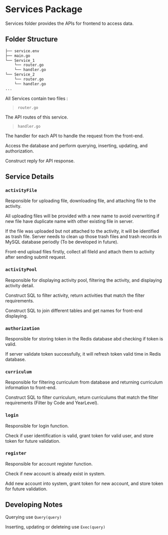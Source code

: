 # Services Package

Services folder provides the APIs for frontend to access data.

## Folder Structure

```txt
├── service.env
├── main.go
└── Service_1
    └── router.go
    └── handler.go
└── Service_2
    └── router.go
    └── handler.go
...
```

All Services contain two files :

> `router.go`

The API routes of this service.

> `handler.go`

The handler for each API to handle the request from the front-end.

Access the database and perform querying, inserting, updating, and authorization.

Construct reply for API response.

## Service Details

### `activityFile`

Responsible for uploading file, downloading file, and attaching file to the activity.

All uploading files will be provided with a new name to avoid overwriting if new file have duplicate name with other existing file in server.

If the file was uploaded but not attached to the activity, it will be identified as trash file. Server needs to clean up those trash files and trash records in MySQL database periodly (To be developed in future).

Front-end upload files firstly, collect all fileId and attach them to activity after sending submit request.

### `activityPool`

Responsible for displaying activity pool, filtering the activity, and displaying activity detail.

Construct SQL to filter activity, return activities that match the filter requirements.

Construct SQL to join different tables and get names for front-end displaying.

### `authorization`

Responsible for storing token in the Redis database abd checking if token is valid.

If server validate token successfully, it will refresh token valid time in Redis database.

### `curriculum`

Responsible for filtering curriculum from database and returning curriculum information to front-end.

Construct SQL to filter curriculum, return curriculums that match the filter requirements (Filter by Code and YearLevel).

### `login`

Responsible for login function.

Check if user identification is valid, grant token for valid user, and store token for future validation.

### `register`

Responsible for account register function.

Check if new account is already exist in system.

Add new account into system, grant token for new account, and store token for future validation.

## Developing Notes
Querying use `Query(query)`

Inserting, updating or deleteing use `Exec(query)`